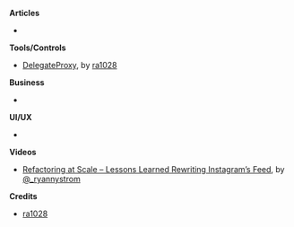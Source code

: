 
**Articles**

*


**Tools/Controls**

* [DelegateProxy](https://github.com/ra1028/DelegateProxy), by [ra1028](https://github.com/ra1028)

**Business**

*

**UI/UX**

*

**Videos**

* [Refactoring at Scale – Lessons Learned Rewriting Instagram’s Feed](https://realm.io/news/tryswift-ryan-nystrom-refactoring-at-scale-lessons-learned-rewriting-instagram-feed/), by [@_ryannystrom](https://twitter.com/_ryannystrom)

**Credits**

* [ra1028](https://github.com/ra1028)
